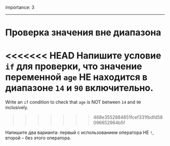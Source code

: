 importance: 3

---

# Проверка значения вне диапазона

<<<<<<< HEAD
Напишите условие `if` для проверки, что значение переменной `age` НЕ находится в диапазоне `14` и `90` включительно.
=======
Write an `if` condition to check that `age` is NOT between `14` and `90` inclusively.
>>>>>>> 468e3552884851fcef331fbdfd58096652964b5f

Напишите два варианта: первый с использованием оператора НЕ `!`, второй – без этого оператора.
